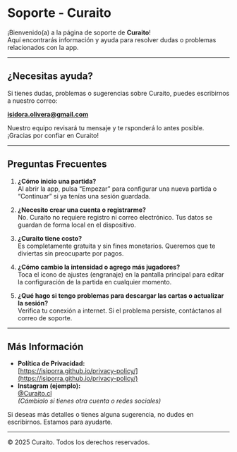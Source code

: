 # Soporte - Curaito

¡Bienvenido(a) a la página de soporte de **Curaito**!  
Aquí encontrarás información y ayuda para resolver dudas o problemas relacionados con la app.

---

## ¿Necesitas ayuda?

Si tienes dudas, problemas o sugerencias sobre Curaito, puedes escribirnos a nuestro correo:

**[isidora.olivera@gmail.com](mailto:isidora.olivera@gmail.com)**

Nuestro equipo revisará tu mensaje y te rsponderá lo antes posible. ¡Gracias por confiar en Curaito!

---

## Preguntas Frecuentes

1. **¿Cómo inicio una partida?**  
   Al abrir la app, pulsa “Empezar” para configurar una nueva partida o “Continuar” si ya tenías una sesión guardada.

2. **¿Necesito crear una cuenta o registrarme?**  
   No. Curaito no requiere registro ni correo electrónico. Tus datos se guardan de forma local en el dispositivo.

3. **¿Curaito tiene costo?**  
   Es completamente gratuita y sin fines monetarios. Queremos que te diviertas sin preocuparte por pagos.

4. **¿Cómo cambio la intensidad o agrego más jugadores?**  
   Toca el ícono de ajustes (engranaje) en la pantalla principal para editar la configuración de la partida en cualquier momento.

5. **¿Qué hago si tengo problemas para descargar las cartas o actualizar la sesión?**  
   Verifica tu conexión a internet. Si el problema persiste, contáctanos al correo de soporte.

---

## Más Información

- **Política de Privacidad:**  
  [https://isiporra.github.io/privacy-policy/](https://isiporra.github.io/privacy-policy/)  
- **Instagram (ejemplo):**  
  [@Curaito.cl](https://instagram.com/Curaito.cl)  
  *(Cámbialo si tienes otra cuenta o redes sociales)*

Si deseas más detalles o tienes alguna sugerencia, no dudes en escribirnos. Estamos para ayudarte.

---

© 2025 Curaito. Todos los derechos reservados.
